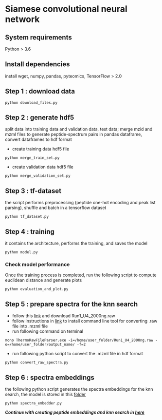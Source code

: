 # Siamese convolutional neural network

## System requirements
Python > 3.6

## Install dependencies
install wget, numpy, pandas, pyteomics, TensorFlow > 2.0

## Step 1 : download data

```
python download_files.py
```

## Step 2 : generate hdf5
split data into training data and validation data, test data; merge mzid and mzml files to generate peptide-spectrum pairs in pandas dataframe, convert dataframes to hdf format

* create training data hdf5 file
```
python merge_train_set.py
```
* create validation data hdf5 file
```
python merge_validation_set.py
```

## Step 3 : tf-dataset
the script performs preprocessing (peptide one-hot encoding and peak list parsing), shuffle and batch in a tensorflow dataset
```
python tf_dataset.py
```

## Step 4 : training 
it contains the architecture, performs the training, and saves the model
```
python model.py
```
### Check model performance
Once the training process is completed, run the following script to compute euclidean distance and generate plots
```
python evaluation_and_plot.py
```


## Step 5 : prepare spectra for the knn search
- follow this [link](https://www.ebi.ac.uk/pride/archive/projects/PXD006118) and download Run1_U4_2000ng.raw
- follow instructions in [link](https://github.com/compomics/ThermoRawFileParser) to install command line tool for converting .raw file into .mzml file
- run following command on terminal
```
mono ThermoRawFileParser.exe -i=/home/user_folder/Run1_U4_2000ng.raw -o=/home/user_folder/output_name/ -f=2
```
- run following python script to convert the .mzml file in hdf format
```
python convert_raw_spectra.py
```

## Step 6 : spectra embeddings
the following python script generates the spectra embeddings for the knn search, the model is stored in this [folder](https://github.com/jiahao95/proteomics/tree/master/Deep%20learning/_model_relu_32)
```
python spectra_embedder.py
```

***Continue with creating peptide embeddings and knn search in [here](https://github.com/jiahao95/proteomics/tree/master/KNN)***
